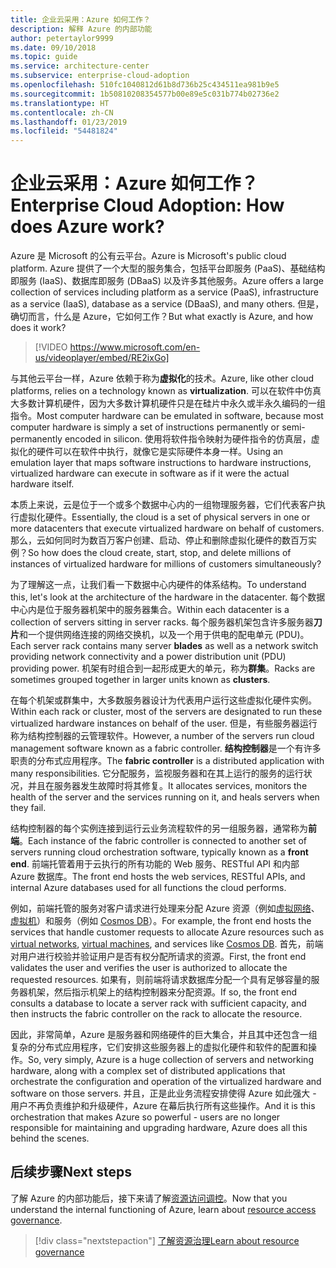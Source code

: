 ```yaml
---
title: 企业云采用：Azure 如何工作？
description: 解释 Azure 的内部功能
author: petertaylor9999
ms.date: 09/10/2018
ms.topic: guide
ms.service: architecture-center
ms.subservice: enterprise-cloud-adoption
ms.openlocfilehash: 510fc1040812d61b8d736b25c434511ea981b9e5
ms.sourcegitcommit: 1b50810208354577b00e89e5c031b774b02736e2
ms.translationtype: HT
ms.contentlocale: zh-CN
ms.lasthandoff: 01/23/2019
ms.locfileid: "54481824"
---
```

# <a name="enterprise-cloud-adoption-how-does-azure-work"></a><span data-ttu-id="ec041-103">企业云采用：Azure 如何工作？</span><span class="sxs-lookup"><span data-stu-id="ec041-103">Enterprise Cloud Adoption: How does Azure work?</span></span>

<span data-ttu-id="ec041-104">Azure 是 Microsoft 的公有云平台。</span><span class="sxs-lookup"><span data-stu-id="ec041-104">Azure is Microsoft's public cloud platform.</span></span> <span data-ttu-id="ec041-105">Azure 提供了一个大型的服务集合，包括平台即服务 (PaaS)、基础结构即服务 (IaaS)、数据库即服务 (DBaaS) 以及许多其他服务。</span><span class="sxs-lookup"><span data-stu-id="ec041-105">Azure offers a large collection of services including platform as a service (PaaS), infrastructure as a service (IaaS), database as a service (DBaaS), and many others.</span></span> <span data-ttu-id="ec041-106">但是，确切而言，什么是 Azure，它如何工作？</span><span class="sxs-lookup"><span data-stu-id="ec041-106">But what exactly is Azure, and how does it work?</span></span>

> [!VIDEO https://www.microsoft.com/en-us/videoplayer/embed/RE2ixGo] 

<span data-ttu-id="ec041-107">与其他云平台一样，Azure 依赖于称为**虚拟化**的技术。</span><span class="sxs-lookup"><span data-stu-id="ec041-107">Azure, like other cloud platforms, relies on a technology known as **virtualization**.</span></span> <span data-ttu-id="ec041-108">可以在软件中仿真大多数计算机硬件，因为大多数计算机硬件只是在硅片中永久或半永久编码的一组指令。</span><span class="sxs-lookup"><span data-stu-id="ec041-108">Most computer hardware can be emulated in software, because most computer hardware is simply a set of instructions permanently or semi-permanently encoded in silicon.</span></span> <span data-ttu-id="ec041-109">使用将软件指令映射为硬件指令的仿真层，虚拟化的硬件可以在软件中执行，就像它是实际硬件本身一样。</span><span class="sxs-lookup"><span data-stu-id="ec041-109">Using an emulation layer that maps software instructions to hardware instructions, virtualized hardware can execute in software as if it were the actual hardware itself.</span></span>

<span data-ttu-id="ec041-110">本质上来说，云是位于一个或多个数据中心内的一组物理服务器，它们代表客户执行虚拟化硬件。</span><span class="sxs-lookup"><span data-stu-id="ec041-110">Essentially, the cloud is a set of physical servers in one or more datacenters that execute virtualized hardware on behalf of customers.</span></span> <span data-ttu-id="ec041-111">那么，云如何同时为数百万客户创建、启动、停止和删除虚拟化硬件的数百万实例？</span><span class="sxs-lookup"><span data-stu-id="ec041-111">So how does the cloud create, start, stop, and delete millions of instances of virtualized hardware for millions of customers simultaneously?</span></span>

<span data-ttu-id="ec041-112">为了理解这一点，让我们看一下数据中心内硬件的体系结构。</span><span class="sxs-lookup"><span data-stu-id="ec041-112">To understand this, let's look at the architecture of the hardware in the datacenter.</span></span>  <span data-ttu-id="ec041-113">每个数据中心内是位于服务器机架中的服务器集合。</span><span class="sxs-lookup"><span data-stu-id="ec041-113">Within each datacenter is a collection of servers sitting in server racks.</span></span> <span data-ttu-id="ec041-114">每个服务器机架包含许多服务器**刀片**和一个提供网络连接的网络交换机，以及一个用于供电的配电单元 (PDU)。</span><span class="sxs-lookup"><span data-stu-id="ec041-114">Each server rack contains many server **blades** as well as a network switch providing network connectivity and a power distribution unit (PDU) providing power.</span></span> <span data-ttu-id="ec041-115">机架有时组合到一起形成更大的单元，称为**群集**。</span><span class="sxs-lookup"><span data-stu-id="ec041-115">Racks are sometimes grouped together in larger units known as **clusters**.</span></span> 

<span data-ttu-id="ec041-116">在每个机架或群集中，大多数服务器设计为代表用户运行这些虚拟化硬件实例。</span><span class="sxs-lookup"><span data-stu-id="ec041-116">Within each rack or cluster, most of the servers are designated to run these virtualized hardware instances on behalf of the user.</span></span> <span data-ttu-id="ec041-117">但是，有些服务器运行称为结构控制器的云管理软件。</span><span class="sxs-lookup"><span data-stu-id="ec041-117">However, a number of the servers run cloud management software known as a fabric controller.</span></span> <span data-ttu-id="ec041-118">**结构控制器**是一个有许多职责的分布式应用程序。</span><span class="sxs-lookup"><span data-stu-id="ec041-118">The **fabric controller** is a distributed application with many responsibilities.</span></span> <span data-ttu-id="ec041-119">它分配服务，监视服务器和在其上运行的服务的运行状况，并且在服务器发生故障时将其修复。</span><span class="sxs-lookup"><span data-stu-id="ec041-119">It allocates services, monitors the health of the server and the services running on it, and heals servers when they fail.</span></span>

<span data-ttu-id="ec041-120">结构控制器的每个实例连接到运行云业务流程软件的另一组服务器，通常称为**前端**。</span><span class="sxs-lookup"><span data-stu-id="ec041-120">Each instance of the fabric controller is connected to another set of servers running cloud orchestration software, typically known as a **front end**.</span></span> <span data-ttu-id="ec041-121">前端托管着用于云执行的所有功能的 Web 服务、RESTful API 和内部 Azure 数据库。</span><span class="sxs-lookup"><span data-stu-id="ec041-121">The front end hosts the web services, RESTful APIs, and internal Azure databases used for all functions the cloud performs.</span></span> 

<span data-ttu-id="ec041-122">例如，前端托管的服务对客户请求进行处理来分配 Azure 资源（例如[虚拟网络][vnet]、[虚拟机][vms]）和服务（例如 [Cosmos DB][cosmosdb]）。</span><span class="sxs-lookup"><span data-stu-id="ec041-122">For example, the front end hosts the services that handle customer requests to allocate Azure resources such as [virtual networks][vnet], [virtual machines][vms], and services like [Cosmos DB][cosmosdb].</span></span> <span data-ttu-id="ec041-123">首先，前端对用户进行校验并验证用户是否有权分配所请求的资源。</span><span class="sxs-lookup"><span data-stu-id="ec041-123">First, the front end validates the user and verifies the user is authorized to allocate the requested resources.</span></span> <span data-ttu-id="ec041-124">如果有，则前端将请求数据库分配一个具有足够容量的服务器机架，然后指示机架上的结构控制器来分配资源。</span><span class="sxs-lookup"><span data-stu-id="ec041-124">If so, the front end consults a database to locate a server rack with sufficient capacity, and then instructs the fabric controller on the rack to allocate the resource.</span></span>

<span data-ttu-id="ec041-125">因此，非常简单，Azure 是服务器和网络硬件的巨大集合，并且其中还包含一组复杂的分布式应用程序，它们安排这些服务器上的虚拟化硬件和软件的配置和操作。</span><span class="sxs-lookup"><span data-stu-id="ec041-125">So, very simply, Azure is a huge collection of servers and networking hardware, along with a complex set of distributed applications that orchestrate the configuration and operation of the virtualized hardware and software on those servers.</span></span> <span data-ttu-id="ec041-126">并且，正是此业务流程安排使得 Azure 如此强大 - 用户不再负责维护和升级硬件，Azure 在幕后执行所有这些操作。</span><span class="sxs-lookup"><span data-stu-id="ec041-126">And it is this orchestration that makes Azure so powerful - users are no longer responsible for maintaining and upgrading hardware, Azure does all this behind the scenes.</span></span> 

## <a name="next-steps"></a><span data-ttu-id="ec041-127">后续步骤</span><span class="sxs-lookup"><span data-stu-id="ec041-127">Next steps</span></span>

<span data-ttu-id="ec041-128">了解 Azure 的内部功能后，接下来请了解[资源访问调控](what-is-governance.md)。</span><span class="sxs-lookup"><span data-stu-id="ec041-128">Now that you understand the internal functioning of Azure, learn about [resource access governance](what-is-governance.md).</span></span> 

> [!div class="nextstepaction"]
> [<span data-ttu-id="ec041-129">了解资源治理</span><span class="sxs-lookup"><span data-stu-id="ec041-129">Learn about resource governance</span></span>](what-is-governance.md)

<!-- Links -->

[cosmosdb]: /azure/cosmos-db/introduction
[docs-add-users-to-aad]: /azure/active-directory/add-users-azure-active-directory?toc=/azure/architecture/cloud-adoption-guide/toc.json
[vms]: /azure/virtual-machines/
[vnet]: /azure/virtual-network/virtual-networks-overview
